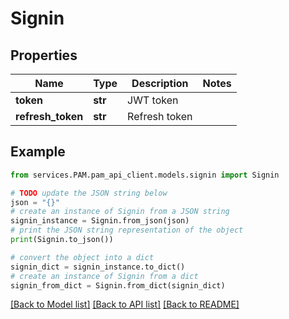 # Signin


## Properties

Name | Type | Description | Notes
------------ | ------------- | ------------- | -------------
**token** | **str** | JWT token | 
**refresh_token** | **str** | Refresh token | 

## Example

```python
from services.PAM.pam_api_client.models.signin import Signin

# TODO update the JSON string below
json = "{}"
# create an instance of Signin from a JSON string
signin_instance = Signin.from_json(json)
# print the JSON string representation of the object
print(Signin.to_json())

# convert the object into a dict
signin_dict = signin_instance.to_dict()
# create an instance of Signin from a dict
signin_from_dict = Signin.from_dict(signin_dict)
```
[[Back to Model list]](../README.md#documentation-for-models) [[Back to API list]](../README.md#documentation-for-api-endpoints) [[Back to README]](../README.md)



